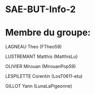 # SAE-BUT-Info-2

# Membre du groupe: 

LAGNEAU     Theo     (FTheo59)

LUSTREMANT  Matthis  (MatthisLu)

OLIVIER     Mirouan  (MirouanPop59)

LESPILETTE  Corentin (LosT0611-etu) 

GILLOT      Yann     (LunaLaPigeonne)

